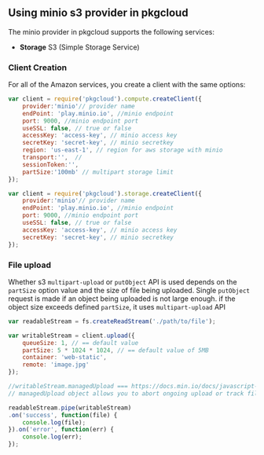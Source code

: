 ## Using minio s3 provider in pkgcloud

The minio provider in pkgcloud supports the following services:

* **Storage** S3 (Simple Storage Service)

### Client Creation

For all of the Amazon services, you create a client with the same options:

```Javascript
var client = require('pkgcloud').compute.createClient({
    provider:'minio'// provider name
    endPoint: 'play.minio.io', //minio endpoint
    port: 9000, //minio endpoint port
    useSSL: false, // true or false
    accessKey: 'access-key', // minio access key
    secretKey: 'secret-key', // minio secretkey
    region: 'us-east-1', // region for aws storage with minio
    transport:'',  // 
    sessionToken:'', 
    partSize:'100mb' // multipart storage limit
});
```

```Javascript
var client = require('pkgcloud').storage.createClient({
    provider:'minio'// provider name
    endPoint: 'play.minio.io', //minio endpoint
    port: 9000, //minio endpoint port
    useSSL: false, // true or false
    accessKey: 'access-key', // minio access key
    secretKey: 'secret-key', // minio secretkey
});
```
### File upload

Whether s3 `multipart-upload` or `putObject` API  is used depends on the `partSize` option value and the size of file being uploaded.
Single `putObject` request is made if an object being uploaded is not large enough. if the object size exceeds defined `partSize`, it uses `multipart-upload` API


```Javascript
var readableStream = fs.createReadStream('./path/to/file');

var writableStream = client.upload({
    queueSize: 1, // == default value
    partSize: 5 * 1024 * 1024, // == default value of 5MB
    container: 'web-static',
    remote: 'image.jpg'
});

//writableStream.managedUpload === https://docs.min.io/docs/javascript-client-quickstart-guide.html
// managedUpload object allows you to abort ongoing upload or track file upload progress.

readableStream.pipe(writableStream)
.on('success', function(file) {
    console.log(file);
}).on('error', function(err) {
    console.log(err);
});
```
